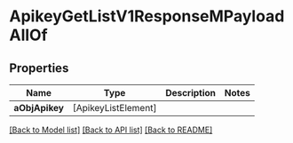 # ApikeyGetListV1ResponseMPayloadAllOf

## Properties
Name | Type | Description | Notes
------------ | ------------- | ------------- | -------------
**aObjApikey** | [ApikeyListElement] |  | 

[[Back to Model list]](../README.md#documentation-for-models) [[Back to API list]](../README.md#documentation-for-api-endpoints) [[Back to README]](../README.md)


